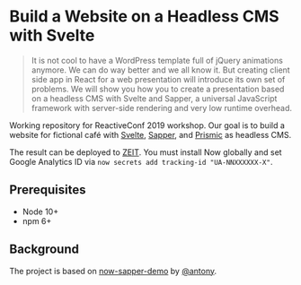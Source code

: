# Build a Website on a Headless CMS with Svelte

> It is not cool to have a WordPress template full of jQuery animations anymore. We can do way better and we all know it. But creating client side app in React for a web presentation will introduce its own set of problems. We will show you how you to create a presentation based on a headless CMS with Svelte and Sapper, a universal JavaScript framework with server-side rendering and very low runtime overhead.

Working repository for ReactiveConf 2019 workshop. Our goal is to build a website for fictional café with [Svelte][svelte], [Sapper][sapper], and [Prismic][prismic] as headless CMS. 

The result can be deployed to [ZEIT][zeit]. You must install Now globally and set Google Analytics ID via `now secrets add tracking-id "UA-NNXXXXXX-X"`.


## Prerequisites

- Node 10+
- npm 6+

## Background

The project is based on [now-sapper-demo](https://github.com/beyonk-adventures/now-sapper-demo) by [@antony](https://github.com/antony). 

[sapper]: https://sapper.svelte.dev/
[svelte]: https://svelte.dev/
[prismic]: https://prismic.io/
[zeit]: https://zeit.co/
